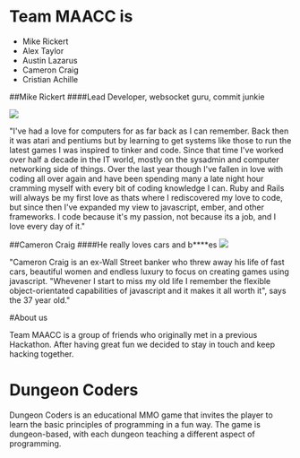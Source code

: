 Team MAACC is
===========================

 * Mike Rickert
 * Alex Taylor
 * Austin Lazarus
 * Cameron Craig
 * Cristian Achille

##Mike Rickert
####Lead Developer, websocket guru, commit junkie

<img src=http://i.imgur.com/PxIZfkv.jpg></img>

"I've had a love for computers for as far back as I can remember. Back then it was atari and pentiums but by learning to get systems like those to run the latest games I was inspired to tinker and code. Since that time I've worked over half a decade in the IT world, mostly on the sysadmin and computer networking side of things. Over the last year though I've fallen in love with coding all over again and have been spending many a late night hour cramming myself with every bit of coding knowledge I can. Ruby and Rails will always be my first love as thats where I rediscovered my love to code, but since then I've expanded my view to javascript, ember, and other frameworks. I code because it's my passion, not because its a job, and I love every day of it."  

##Cameron Craig
####He really loves cars and b****es
<img src=http://horsedigests.com/wp-content/uploads/2011/09/craig-cameron.jpg></img>

"Cameron Craig is an ex-Wall Street banker who threw away his life of fast cars, beautiful women and endless luxury to focus on creating games using javascript. "Whevener I start to miss my old life I remember the flexible object-orientated capabilities of javascript and it makes it all worth it", says the 37 year old."

#About us


 Team MAACC is a group of friends who originally met in a previous Hackathon. After having great fun we decided to stay in touch and keep hacking together.



Dungeon Coders
===========================

Dungeon Coders is an educational MMO game that invites the player to learn the basic principles of programming in a fun way. The game is dungeon-based, with each dungeon teaching a different aspect of programming.
